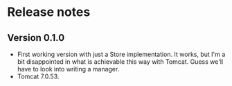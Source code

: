 Release notes
=============

## Version 0.1.0

* First working version with just a Store implementation.
  It works, but I'm a bit disappointed in what is achievable
  this way with Tomcat. Guess we'll have to look into 
  writing a manager.
* Tomcat 7.0.53.
